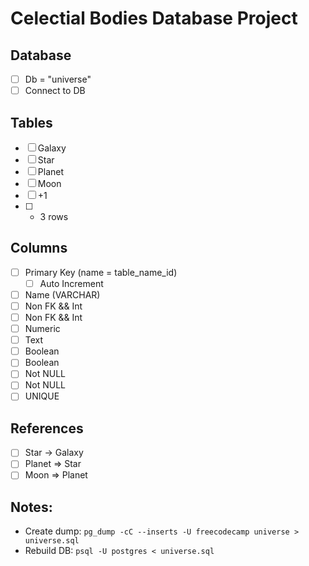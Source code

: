 # Celectial Bodies Database Project

## Database
* [ ] Db = "universe"
* [ ] Connect to DB

## Tables
* [ ] Galaxy
* [ ] Star
* [ ] Planet
* [ ] Moon
* [ ] +1
* [ ] + 3 rows

## Columns
* [ ] Primary Key (name = table_name_id)
    * [ ] Auto Increment
* [ ] Name (VARCHAR)
* [ ] Non FK && Int
* [ ] Non FK && Int
* [ ] Numeric
* [ ] Text
* [ ] Boolean
* [ ] Boolean
* [ ] Not NULL
* [ ] Not NULL
* [ ] UNIQUE

## References
* [ ] Star -> Galaxy
* [ ] Planet => Star
* [ ] Moon => Planet

## Notes: 
* Create dump:  ```pg_dump -cC --inserts -U freecodecamp universe > universe.sql ```
* Rebuild DB: ```psql -U postgres < universe.sql```